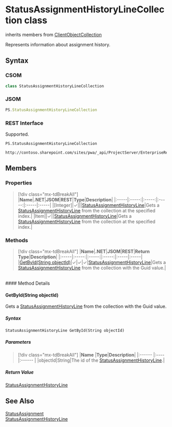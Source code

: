 [comment]: # (Name:StatusAssignmentHistoryLineCollection)
[comment]: # (Name:Microsoft.ProjectServer.StatusAssignmentHistoryLineCollection)
[comment]: # (Type:class)
[comment]: # (Status:Verified)

# <a name="name"></a>StatusAssignmentHistoryLineCollection class

inherits members from [ClientObjectCollection<StatusAssignmentHistoryLine>](https://msdn.microsoft.com/EN-US/library/ee539303)<br/>

<a name="description"></a>Represents information about assignment history.

## <a name="syntax"></a>Syntax

### CSOM

```cs
class StatusAssignmentHistoryLineCollection 
```
### JSOM

```javascript
PS.StatusAssignmentHistoryLineCollection 
```
### REST Interface

Supported.

```
PS.StatusAssignmentHistoryLineCollection

http://contoso.sharepoint.com/sites/pwa/_api/ProjectServer/EnterpriseResources('{resourceid}')/Assignments/History
```

## <a name="members"></a>Members

### <a name="properties"></a>Properties
> [!div class="mx-tdBreakAll"]
|**Name**|**.NET**|**JSOM**|**REST**|**Type**|**Description**|
|:-----|:-----:|:-----:|:-----:|:-----|:-----|
|<a name="[Integer]"></a>[Integer]|&#x2713;|||[StatusAssignmentHistoryLine](StatusAssignmentHistoryLine.md)|Gets a [StatusAssignmentHistoryLine](StatusAssignmentHistoryLine.md) from the collection at the specified index.|
|<a name="Item"></a>Item||&#x2713;||[StatusAssignmentHistoryLine](StatusAssignmentHistoryLine.md)|Gets a [StatusAssignmentHistoryLine](StatusAssignmentHistoryLine.md) from the collection at the specified index.|

### <a name="methods"></a>Methods
> [!div class="mx-tdBreakAll"]
|**Name**|**.NET**|**JSOM**|**REST**|**Return Type**|**Description**|
|:-----|:-----:|:-----:|:-----:|:-----|:-----|
|[GetById(String objectId)](#GetById_String_objectId_)|&#x2713;|&#x2713;|&#x2713;|[StatusAssignmentHistoryLine](StatusAssignmentHistoryLine.md)|Gets a [StatusAssignmentHistoryLine](StatusAssignmentHistoryLine.md) from the collection with the Guid value.|

<br/>
#### Method Details
 
#### <a name="GetById_String_objectId_"></a>GetById(String objectId)

Gets a [StatusAssignmentHistoryLine](StatusAssignmentHistoryLine.md) from the collection with the Guid value.

##### Syntax

```
StatusAssignmentHistoryLine GetById(String objectId)
```

##### Parameters
> [!div class="mx-tdBreakAll"]
|**Name** |**Type**|**Description**|
|:------ |:----|:------ |
|objectId|String|The id of the [StatusAssignmentHistoryLine](StatusAssignmentHistoryLine.md).|

##### Return Value

[StatusAssignmentHistoryLine](StatusAssignmentHistoryLine.md)

## <a name="seeAlso"></a>See Also

[StatusAssignment](StatusAssignment.md)<br/>
[StatusAssignmentHistoryLine](StatusAssignmentHistoryLine.md)<br/>
